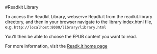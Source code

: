 
#Readkit Library

To access the Readkit Library, webserve Readk.it from the readkit.library directory, and then in your browser navigate to the library index.html file, e.g. <code>http://localhost:8000/library/library.html</code>

You'll then be able to choose the EPUB content you want to read.

For more information, visit the [Readk.it home page](http://readk.it)
      